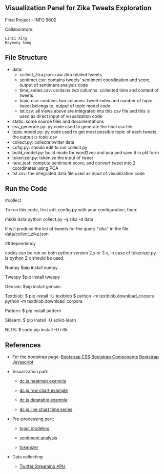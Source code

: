 ## Visualization Panel for Zika Tweets Exploration 
Final Project - INFO 5602

Collaborators:

	Linzi Xing
	Hayeong Song

## File Structure
* data:
	* collect_zika.json: raw zika related tweets
	* sentimet.csv: contains tweets' sentiment coordination and score, output of sentiment analysis code
	* time_series.csv: contains two columns: collected time and content of tweets
	* topic.csv: contains two columns: tweet index and number of topic tweet belongs to, output of topic model code
	* tst.csv: all views above are integrated into this csv file and this is used as direct input of visualization code
* static: some source files and documentations
* csv_generate.py: py code used to generate the final csv file
* topic.model.py: py code used to get most possible topic of each tweets, the output is topic.csv
* collect.py: collecte twitter data
* cofig.py: should edit to run collect.py 
* build_model.py: build mode for word2vec and pca and save it in pkl form
* tokenizer.py: tokenize the input of tweet
* new_test: compute sentiment score, and convert tweet into 2 coordinates using PCA
* tst.csv: the integrated data file used as input of visualization code

## Run the Code

#collect

To run this code, first edit config.py with your configuration, then:

mkdir data python collect.py -q zika -d data

It will produce the list of tweets for the query "zika" in the file data/collect_zika.json

##dependency

codes can be run on both python version 2.x or 3.x, in case of tokenizer.py is python 2.x should be used.

Numpy
$pip install numpy

Tweepy
$pip install tweepy

Gensim: 
$pip install gensim

Textblob:
$ pip install -U textblob
$ python -m textblob.download_corpora python -m textblob.download_corpora

Pattern:
$ pip install pattern

Sklearn:
$ pip install -U scikit-learn

NLTK:
$ sudo pip install -U nltk



## References
* For the bootstrap page:
[Bootstrap CSS](http://getbootstrap.com/css/)
[Bootstrap Components](http://getbootstrap.com/components/)
[Bootstrap Javascript](http://getbootstrap.com/javascript/)

* Visualization part:
	* [dc.js heatmap example](https://github.com/dc-js/dc.js/blob/master/web/examples/heat.html)

	* [dc.js row chart example](https://github.com/dc-js/dc.js/blob/master/web/examples/row.html)

	* [dc.js datatable example](https://github.com/dc-js/dc.js/blob/master/web/examples/table-on-aggregated-data.html)

	* [dc.js line chart time series](http://www.d3noob.org/2013/08/add-line-chart-in-dcjs.html)

* Pre-processing part:
	* [topic modeling](https://www.analyticsvidhya.com/blog/2016/08/beginners-guide-to-topic-modeling-in-python/)
	
	* [sentiment analysis](https://github.com/jdwittenauer/twitter-viz-demo)
	
	* [tokenizer](http://sentiment.christopherpotts.net/code-data/happyfuntokenizing.py)
	
* Data collecting:
	* [Twitter Streaming APIs](https://dev.twitter.com/streaming/overview)


